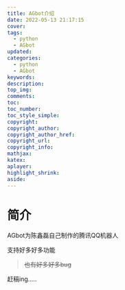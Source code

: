 ```yaml
---
title: AGbot介绍
date: 2022-05-13 21:17:15
cover:
tags: 
  - python
  - AGbot
updated:
categories:
  - python
  - AGbot
keywords:
description:
top_img:
comments:
toc:
toc_number:
toc_style_simple:
copyright:
copyright_author:
copyright_author_href:
copyright_url:
copyright_info:
mathjax:
katex:
aplayer:
highlight_shrink:
aside:
---
```


# 简介

AGbot为陈鑫磊自己制作的腾讯QQ机器人

支持好多好多功能

> ~~也有好多好多bug~~

赶稿ing.....
